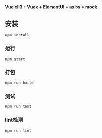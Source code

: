 #### Vue cli3 + Vuex + ElementUI + axios + mock
## 安装
```
npm install
```

### 运行
```
npm start
```

### 打包
```
npm run build
```

### 测试
```
npm run test
```

### lint检测
```
npm run lint
```
